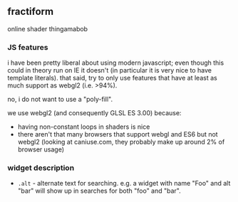 ## fractiform

online shader thingamabob

### JS features

i have been pretty liberal about using modern javascript;
even though this could in theory run on IE it doesn't
(in particular it is very nice to have template literals).
that said, try to only use features that have at least as much
support as webgl2 (i.e. >94%).

no, i do not want to use a "poly-fill".

we use webgl2 (and consequently GLSL ES 3.00) because:
- having non-constant loops in shaders is nice
- there aren't that many browsers that support webgl and ES6 but not webgl2 (looking at caniuse.com, they probably
  make up around 2% of browser usage)

### widget description

- `.alt` - alternate text for searching. e.g. a widget with name "Foo" and alt "bar" will
  show up in searches for both "foo" and "bar".

